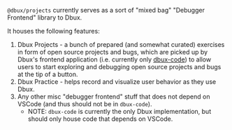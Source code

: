 `@dbux/projects` currently serves as a sort of "mixed bag" "Debugger Frontend" library to Dbux.

It houses the following features:

1. Dbux Projects - a bunch of prepared (and somewhat curated) exercises in form of open source projects and bugs, which are picked up by Dbux's frontend application (i.e. currently only [dbux-code](../dbux-code)) to allow users to start exploring and debugging open source projects and bugs at the tip of a button.
2. Dbux Practice - helps record and visualize user behavior as they use Dbux.
3. Any other misc "debugger frontend" stuff that does not depend on VSCode (and thus should not be in `dbux-code`).
   * NOTE: `dbux-code` is currently the only Dbux implementation, but should only house code that depends on VSCode.
